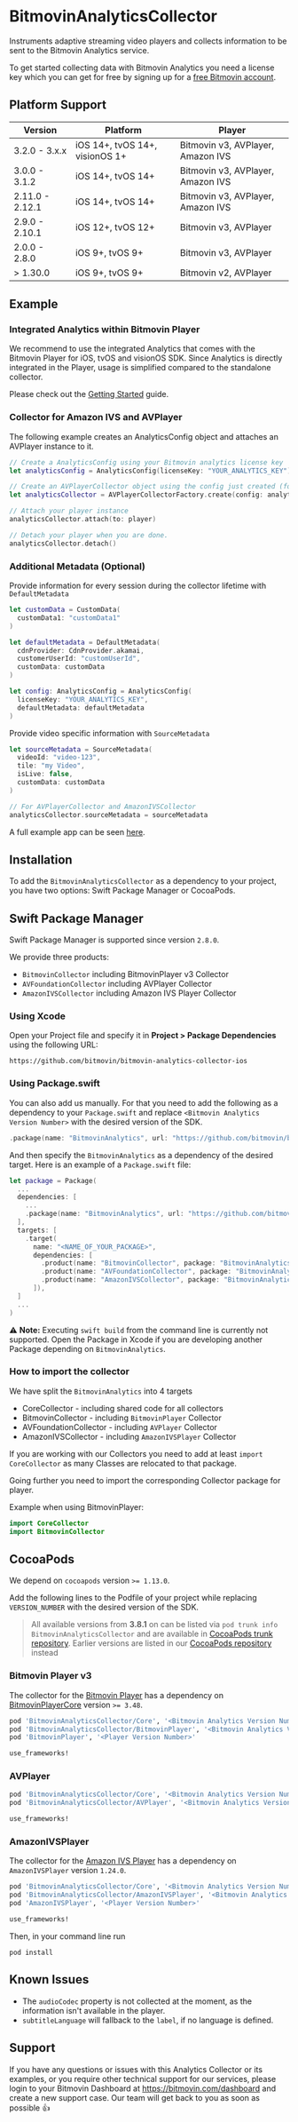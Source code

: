 # BitmovinAnalyticsCollector

Instruments adaptive streaming video players and collects information to be sent to the Bitmovin Analytics service.

To get started collecting data with Bitmovin Analytics you need a license key which you can get for free by signing up for a [free Bitmovin account](https://bitmovin.com/dashboard/signup).

## Platform Support

| Version         | Platform                               | Player                              |
|-----------------|----------------------------------------|-------------------------------------|
| 3.2.0 - 3.x.x   | iOS 14+, tvOS 14+, visionOS 1+         | Bitmovin v3, AVPlayer, Amazon IVS   |
| 3.0.0 - 3.1.2   | iOS 14+, tvOS 14+                      | Bitmovin v3, AVPlayer, Amazon IVS   |
| 2.11.0 - 2.12.1 | iOS 14+, tvOS 14+                      | Bitmovin v3, AVPlayer, Amazon IVS   |
| 2.9.0 - 2.10.1  | iOS 12+, tvOS 12+                      | Bitmovin v3, AVPlayer               |
| 2.0.0 - 2.8.0   | iOS 9+, tvOS 9+                        | Bitmovin v3, AVPlayer               |
| > 1.30.0        | iOS 9+, tvOS 9+                        | Bitmovin v2, AVPlayer               |

## Example

### Integrated Analytics within Bitmovin Player

We recommend to use the integrated Analytics that comes with the Bitmovin Player for iOS, tvOS and visionOS SDK.
Since Analytics is directly integrated in the Player, usage is simplified compared to the standalone collector.

Please check out the [Getting Started](https://developer.bitmovin.com/playback/docs/getting-started-ios) guide.

### Collector for Amazon IVS and AVPlayer

The following example creates an AnalyticsConfig object and attaches an AVPlayer instance to it.

```swift
// Create a AnalyticsConfig using your Bitmovin analytics license key
let analyticsConfig = AnalyticsConfig(licenseKey: "YOUR_ANALYTICS_KEY")

// Create an AVPlayerCollector object using the config just created (for Amazon IVS use AmazonIVSPlayerCollectorFactory)
let analyticsCollector = AVPlayerCollectorFactory.create(config: analyticsConfig)

// Attach your player instance
analyticsCollector.attach(to: player)

// Detach your player when you are done.
analyticsCollector.detach()
```

### Additional Metadata (Optional)
Provide information for every session during the collector lifetime with `DefaultMetadata`

```swift
let customData = CustomData(
  customData1: "customData1"
)

let defaultMetadata = DefaultMetadata(
  cdnProvider: CdnProvider.akamai,
  customerUserId: "customUserId",
  customData: customData
)

let config: AnalyticsConfig = AnalyticsConfig(
  licenseKey: "YOUR_ANALYTICS_KEY",
  defaultMetadata: defaultMetadata
)
```

Provide video specific information with `SourceMetadata`

```swift 
let sourceMetadata = SourceMetadata(
  videoId: "video-123",
  tile: "my Video",
  isLive: false,
  customData: customData
)

// For AVPlayerCollector and AmazonIVSCollector
analyticsCollector.sourceMetadata = sourceMetadata
```

A full example app can be seen [here](https://github.com/bitmovin/bitmovin-analytics-collector-ios-samples).

## Installation

To add the `BitmovinAnalyticsCollector` as a dependency to your project, you have two options: Swift Package Manager or CocoaPods.

## Swift Package Manager

Swift Package Manager is supported since version `2.8.0`.

We provide three products:
- `BitmovinCollector` including BitmovinPlayer v3 Collector
- `AVFoundationCollector` including AVPlayer Collector
- `AmazonIVSCollector` including Amazon IVS Player Collector

### Using Xcode

Open your Project file and specify it in **Project > Package Dependencies** using the following URL:

```
https://github.com/bitmovin/bitmovin-analytics-collector-ios
```

### Using Package.swift

You can also add us manually. For that you need to add the following as a dependency to your `Package.swift` and replace `<Bitmovin Analytics Version Number>` with the desired version of the SDK.

```swift
.package(name: "BitmovinAnalytics", url: "https://github.com/bitmovin/bitmovin-analytics-collector-ios", .exact("<Bitmovin Analytics Version Number>"))
```

And then specify the `BitmovinAnalytics` as a dependency of the desired target. Here is an example of a `Package.swift` file:

```swift
let package = Package(
  ...
  dependencies: [
    ...
    .package(name: "BitmovinAnalytics", url: "https://github.com/bitmovin/bitmovin-analytics-collector-ios", .exact("<Bitmovin Analytics Version Number>"))
  ],
  targets: [
    .target(
      name: "<NAME_OF_YOUR_PACKAGE>",
      dependencies: [
        .product(name: "BitmovinCollector", package: "BitmovinAnalytics"),
        .product(name: "AVFoundationCollector", package: "BitmovinAnalytics")
        .product(name: "AmazonIVSCollector", package: "BitmovinAnalytics")
      ]),
  ]
  ...
)
```

⚠️ **Note:** Executing `swift build` from the command line is currently not supported. Open the Package in Xcode if you are developing another Package depending on `BitmovinAnalytics`.

### How to import the collector

We have split the `BitmovinAnalytics` into 4 targets
- CoreCollector - including shared code for all collectors
- BitmovinCollector - including `BitmovinPlayer` Collector
- AVFoundationCollector - including `AVPlayer` Collector
- AmazonIVSCollector - including `AmazonIVSPlayer` Collector

If you are working with our Collectors you need to add at least `import CoreCollector` as many Classes are relocated to that package.

Going further you need to import the corresponding Collector package for player.

Example when using BitmovinPlayer:

```swift
import CoreCollector
import BitmovinCollector
```

## CocoaPods

We depend on `cocoapods` version `>= 1.13.0`.

Add the following lines to the Podfile of your project while replacing `VERSION_NUMBER` with the desired version of the SDK.

> All available versions from **3.8.1** on can be listed via `pod trunk info BitmovinAnalyticsCollector` and are available in [CocoaPods trunk repository](https://github.com/CocoaPods/Specs/tree/master/Specs/6/1/d/BitmovinAnalyticsCollector).
> Earlier versions are listed in our [CocoaPods repository](https://github.com/bitmovin/cocoapod-specs/tree/master/Specs/BitmovinAnalyticsCollector) instead

### Bitmovin Player v3

The collector for the [Bitmovin Player](https://developer.bitmovin.com/playback/docs/getting-started-ios) has a dependency on [BitmovinPlayerCore](https://github.com/bitmovin/player-ios-core.git) version `>= 3.48`.

```ruby
pod 'BitmovinAnalyticsCollector/Core', '<Bitmovin Analytics Version Number>'
pod 'BitmovinAnalyticsCollector/BitmovinPlayer', '<Bitmovin Analytics Version Number>'
pod 'BitmovinPlayer', '<Player Version Number>'

use_frameworks!
```

### AVPlayer

```ruby
pod 'BitmovinAnalyticsCollector/Core', '<Bitmovin Analytics Version Number>'
pod 'BitmovinAnalyticsCollector/AVPlayer', '<Bitmovin Analytics Version Number>'

use_frameworks!
```

### AmazonIVSPlayer

The collector for the [Amazon IVS Player](https://docs.aws.amazon.com/ivs/latest/userguide/player-ios.html) has a dependency on `AmazonIVSPlayer` version `1.24.0`.

```ruby
pod 'BitmovinAnalyticsCollector/Core', '<Bitmovin Analytics Version Number>'
pod 'BitmovinAnalyticsCollector/AmazonIVSPlayer', '<Bitmovin Analytics Version Number>'
pod 'AmazonIVSPlayer', '<Player Version Number>'

use_frameworks!
```

Then, in your command line run

```shell
pod install
```

## Known Issues

- The `audioCodec` property is not collected at the moment, as the information isn't available in the player.
- `subtitleLanguage` will fallback to the `label`, if no language is defined.

## Support
If you have any questions or issues with this Analytics Collector or its examples, or you require other technical support for our services, please login to your Bitmovin Dashboard at https://bitmovin.com/dashboard and create a new support case. Our team will get back to you as soon as possible 👍
